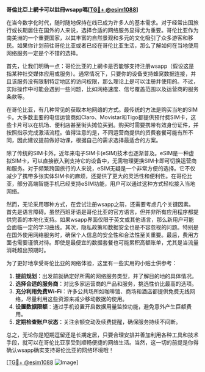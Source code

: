 **哥倫比亞上網卡可以註冊wsapp嗎[[TG💪+ @esim1088](https://t.me/s/esim1088)]**

在当今数字化时代，随时随地保持在线已成为许多人的基本需求。对于经常出国旅行或长期居住在国外的人来说，选择合适的网络服务显得尤为重要。哥伦比亚作为南美洲的一个重要国家，以其丰富的自然景观和多元的文化吸引了众多游客和移民。如果你计划前往哥伦比亚或者已经在哥伦比亚生活，那么了解如何在当地使用网络服务一定是个不错的选择。

首先，让我们明确一点：哥伦比亚的上網卡是否能够支持注册wsapp（假设这是指某种社交媒体应用或服务）。通常情况下，只要你的设备支持蜂窝数据连接，并且该服务没有限制特定地区的访问权限，那么理论上是可以注册并使用的。不过，实际操作中可能会遇到一些问题，比如网络速度、信号覆盖范围以及运营商的服务条款等。

在哥伦比亚，有几种常见的获取本地网络的方式。最传统的方法是购买当地的SIM卡。大多数主要的电信运营商如Claro、Movistar和Tigo都提供预付费SIM卡，这些卡片可以在机场、便利店甚至街头摊位买到。购买时需要携带有效身份证件，并按照指示完成激活流程。值得注意的是，不同运营商提供的资费套餐可能有所不同，因此建议提前做好功课，根据自己的需求选择最适合的方案。

除了传统的SIM卡外，近年来电子SIM卡(eSIM)技术也逐渐普及。eSIM是一种虚拟SIM卡，可以直接嵌入到支持它的设备中，无需物理更换SIM卡即可切换运营商和服务。对于频繁跨国旅行的人来说，eSIM无疑是一个非常方便的选择。它不仅减少了携带多张实体SIM卡的麻烦，还提供了更大的灵活性和便利性。在哥伦比亚，部分高端智能手机已经支持eSIM功能，用户可以通过这种方式轻松接入当地网络。

然而，无论采用哪种方式，在尝试注册wsapp之前，还需要考虑几个关键因素。首先是语言障碍。虽然西班牙语是哥伦比亚的官方语言，但并非所有应用程序都提供完善的本地化支持。如果wsapp界面仅限于英文或其他语言，那么新用户可能会面临一定的学习曲线。其次，隐私政策和数据安全也是不容忽视的问题。特别是在国外使用网络服务时，确保个人信息的安全性和合法性至关重要。最后，费用方面也需要谨慎对待。即使是最便宜的数据套餐也可能累积高额账单，尤其是当流量消耗超出预期时。

为了更好地享受哥伦比亚的网络体验，这里有一些实用的小贴士供参考：

1. **提前规划**：出发前就确定好所需的网络服务类型，并了解目的地的具体情况。
2. **选择合适的服务商**：对比多家运营商的产品和服务，挑选性价比最高的选项。
3. **充分利用免费Wi-Fi**：许多公共场所如咖啡馆、商场和酒店都提供免费无线网络，尽量利用这些资源来减少移动数据的使用。
4. **设置数据限额**：通过手机设置开启数据用量监控功能，避免意外产生巨额费用。
5. **定期检查账户状态**：关注余额变动及续费提醒，确保服务持续不间断。

总之，无论你是短期逗留还是长期定居，只要合理安排并善加利用各种工具和技术手段，就可以在哥伦比亚享受到顺畅便捷的网络生活。当然，这一切的前提是你得确认wsapp确实支持哥伦比亚的网络环境哦！

[[TG💪+ @esim1088](https://t.me/s/esim1088) ![Image](https://i.postimg.cc/4NQfJmqS/Snipaste-2025-05-13-00-14-12.png)]